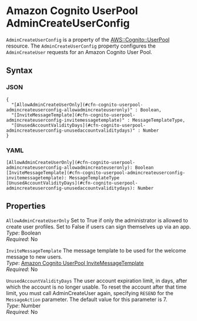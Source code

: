 # Amazon Cognito UserPool AdminCreateUserConfig<a name="aws-properties-cognito-userpool-admincreateuserconfig"></a>

`AdminCreateUserConfig` is a property of the [AWS::Cognito::UserPool](aws-resource-cognito-userpool.md) resource\. The `AdminCreateUserConfig` property configures the `AdminCreateUser` requests for an Amazon Cognito User Pool\.

## Syntax<a name="aws-properties-cognito-userpool-admincreateuserconfig-syntax"></a>

### JSON<a name="aws-properties-cognito-userpool-admincreateuserconfig-syntax.json"></a>

```
{
  "[AllowAdminCreateUserOnly](#cfn-cognito-userpool-admincreateuserconfig-allowadmincreateuseronly)" : Boolean,
  "[InviteMessageTemplate](#cfn-cognito-userpool-admincreateuserconfig-invitemessagetemplate)" : MessageTemplateType,
  "[UnusedAccountValidityDays](#cfn-cognito-userpool-admincreateuserconfig-unusedaccountvaliditydays)" : Number
}
```

### YAML<a name="aws-properties-cognito-userpool-admincreateuserconfig-syntax.yaml"></a>

```
[AllowAdminCreateUserOnly](#cfn-cognito-userpool-admincreateuserconfig-allowadmincreateuseronly): Boolean
[InviteMessageTemplate](#cfn-cognito-userpool-admincreateuserconfig-invitemessagetemplate): MessageTemplateType
[UnusedAccountValidityDays](#cfn-cognito-userpool-admincreateuserconfig-unusedaccountvaliditydays): Number
```

## Properties<a name="aws-properties-cognito-userpool-admincreateuserconfig-properties"></a>

`AllowAdminCreateUserOnly`  <a name="cfn-cognito-userpool-admincreateuserconfig-allowadmincreateuseronly"></a>
Set to True if only the administrator is allowed to create user profiles\. Set to False if users can sign themselves up via an app\.  
*Type*: Boolean  
*Required*: No

`InviteMessageTemplate`  <a name="cfn-cognito-userpool-admincreateuserconfig-invitemessagetemplate"></a>
The message template to be used for the welcome message to new users\.  
*Type*: [Amazon Cognito UserPool InviteMessageTemplate](aws-properties-cognito-userpool-admincreateuserconfig-invitemessagetemplate.md)  
*Required*: No

`UnusedAccountValidityDays`  <a name="cfn-cognito-userpool-admincreateuserconfig-unusedaccountvaliditydays"></a>
The user account expiration limit, in days, after which the account is no longer usable\. To reset the account after that time limit, you must call AdminCreateUser again, specifying `RESEND` for the `MessageAction` parameter\. The default value for this parameter is 7\.  
*Type*: Number  
*Required*: No